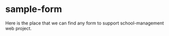 # sample-form
Here is the place that we can find any form to support school-management web project.
